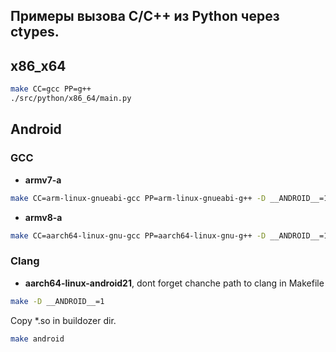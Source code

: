## Примеры вызова C/C++ из Python через ctypes.

## x86_x64
```bash
make CC=gcc PP=g++
./src/python/x86_64/main.py
```

## Android

### GCC
 - **armv7-a**
```bash
make CC=arm-linux-gnueabi-gcc PP=arm-linux-gnueabi-g++ -D __ANDROID__=1
```
 - **armv8-a**
```bash
make CC=aarch64-linux-gnu-gcc PP=aarch64-linux-gnu-g++ -D __ANDROID__=1
```

### Clang
 - **aarch64-linux-android21**, dont forget chanche path to clang in Makefile
```bash
make -D __ANDROID__=1
```


Copy *.so in buildozer dir.
```bash
make android
```


